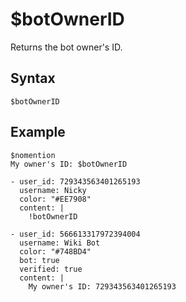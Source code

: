 # $botOwnerID
Returns the bot owner's ID.

## Syntax
```
$botOwnerID
```

## Example
```
$nomention
My owner's ID: $botOwnerID
```

``` discord yaml
- user_id: 729343563401265193
  username: Nicky
  color: "#EE7908"
  content: |
    !botOwnerID

- user_id: 566613317972394004
  username: Wiki Bot
  color: "#748BD4"
  bot: true
  verified: true
  content: |
    My owner's ID: 729343563401265193
```
